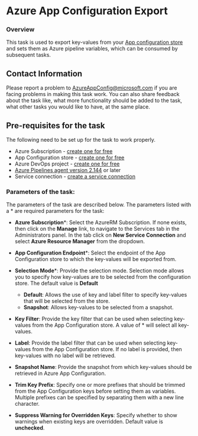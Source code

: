 # Azure App Configuration Export

### Overview

This task is used to export key-values from your [App configuration store](https://learn.microsoft.com/azure/azure-app-configuration/quickstart-azure-app-configuration-create) and sets them as Azure pipeline variables, which can be consumed by subsequent tasks.

## Contact Information

Please report a problem to <AzureAppConfig@microsoft.com> if you are facing problems in making this task work.  You can also share feedback about the task like, what more functionality should be added to the task, what other tasks you would like to have, at the same place.

## Pre-requisites for the task
The following need to be set up for the task to work properly.

- Azure Subscription - [create one for free](https://azure.microsoft.com/free/)
- App Configuration store - [create one for free](https://learn.microsoft.com/azure/azure-app-configuration/quickstart-azure-app-configuration-create#create-an-app-configuration-store)
- Azure DevOps project - [create one for free](https://go.microsoft.com/fwlink/?LinkId=2014881)
- [Azure Pipelines agent version 2.144](https://github.com/microsoft/azure-pipelines-agent/releases/tag/v2.144.0) or later
- Service connection - [create a service connection](https://learn.microsoft.com/azure/azure-app-configuration/push-kv-devops-pipeline#create-a-service-connection)

### Parameters of the task:

The parameters of the task are described below. The parameters listed with a \* are required parameters for the task:

* **Azure Subscription**\*: Select the AzureRM Subscription. If none exists, then click on the **Manage** link, to navigate to the Services tab in the Administrators panel. In the tab click on **New Service Connection** and select **Azure Resource Manager** from the dropdown.

* **App Configuration Endpoint**\*: Select the endpoint of the App Configuration store to which the key-values will be exported from.

* **Selection Mode**\*: Provide the selection mode. Selection mode allows you to specify how key-values are to be selected from the configuration store. The default value is **Default**
    - **Default**: Allows the use of key and label filter to specify key-values that will be selected from the store.
    - **Snapshot**: Allows key-values to be selected from a snapshot.

* **Key Filter**: Provide the key filter that can be used when selecting key-values from the App Configuration store. A value of \* will select all key-values.

* **Label**: Provide the label filter that can be used when selecting key-values from the App Configuration store. If no label is provided, then key-values with no label will be retrieved.

* **Snapshot Name**: Provide the snapshot from which key-values should be retrieved in Azure App Configuration.

* **Trim Key Prefix**: Specify one or more prefixes that should be trimmed from the App Configuration keys before setting them as variables. Multiple prefixes can be specified by separating them with a new line character.

* **Suppress Warning for Overridden Keys**: Specify whether to show warnings when existing keys are overridden. Default value is **unchecked**.



